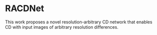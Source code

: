 # RACDNet
This work proposes a novel resolution-arbitrary CD network that enables CD with input images of arbitrary resolution differences.
